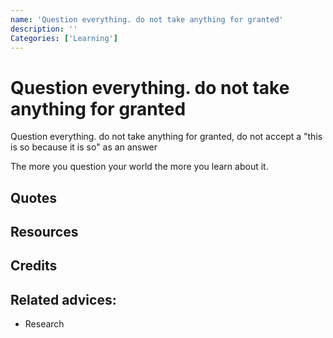 ```yaml
---
name: 'Question everything. do not take anything for granted'
description: ''
Categories: ['Learning']
---
```

# Question everything. do not take anything for granted

Question everything. do not take anything for granted, do not accept a "this is so because it is so" as an answer


The more you question your world the more you learn about it.
## Quotes

## Resources

## Credits

## Related advices:

- Research
